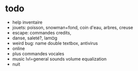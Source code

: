 # todo
- help inventaire
- jouets: poisson, snowman+fond, coin d'eau, arbres, creuse
- escape: commandes credits, 
- danse, saleté?, lam¤g
- weird bug: name double textbox, antivirus
- online
- plus commandes vocales
- music lvl=general sounds volume equalization
- nuit